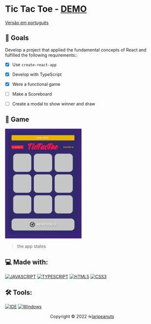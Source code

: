 # Tic Tac Toe - [DEMO](https://tictactoe-larissarabelo.vercel.app/)
[Versão em português](https://github.com/laripeanuts/react-ts-tic-tac-toe/blob/main/README-ptbr.md)

## 🎯 Goals

Develop a project that applied the fundamental concepts of React and fulfilled the following requirements::

- [x] Use `create-react-app`
- [x] Develop with TypeScript
- [x] Were a functional game
- [ ] Make a Scoreboard
- [ ] Create a modal to show winner and draw


## 🥳 Game
<p align="left">
  <img src="./.github/tictactoe.gif" alt="start" width="250">
<!--   <img src="./.github/larissa-tictactie1.png" alt="start" width="250">
  <img src="./.github/larissa-tictactie2.png" alt="win" width="250">
  <img src="./.github/larissa-tictactie3.png" alt="draw" width="250"> -->
</p>

> the app states

## 💻 Made with:
[![JAVASCRIPT](https://img.shields.io/badge/JavaScript-F7DF1E?style=for-the-badge&logo=javascript&logoColor=black)](https://developer.mozilla.org/pt-BR/docs/Web/JavaScript)
[![TYPESCRIPT](https://img.shields.io/badge/TypeScript-007ACC?style=for-the-badge&logo=typescript&logoColor=white)](https://www.typescriptlang.org/)
[![HTML5](https://img.shields.io/badge/HTML5-E34F26?style=for-the-badge&logo=html5&logoColor=white)](https://developer.mozilla.org/pt-BR/docs/Web/HTML)
[![CSS3](https://img.shields.io/badge/CSS3-1572B6?style=for-the-badge&logo=css3&logoColor=white)](https://developer.mozilla.org/pt-BR/docs/Web/CSS)

## 🛠️ Tools:
[![IDE](https://img.shields.io/badge/Visual_studio_code-0078D4?style=for-the-badge&logo=visual%20studio%20code&logoColor=white)](https://code.visualstudio.com/)
[![Windows](https://img.shields.io/badge/Windows-0078D6?style=for-the-badge&logo=windows&logoColor=white)](https://www.microsoft.com/pt-br/windows/get-windows-10)

<p align="center">Copyright © 2022 ☕<a href="https://github.com/laripeanuts">laripeanuts</a></p>

